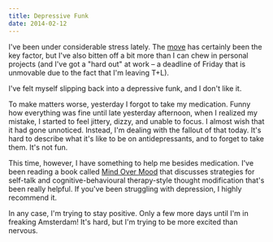 ```yaml
---
title: Depressive Funk
date: 2014-02-12
---
```


I've been under considerable stress lately. The [move](/blog/moving-to-amsterdam) has certainly been the key factor, but I've also bitten off a bit more than I can chew in personal projects (and I've got a "hard out" at work – a deadline of Friday that is unmovable due to the fact that I'm leaving T+L).

I've felt myself slipping back into a depressive funk, and I don't like it.

To make matters worse, yesterday I forgot to take my medication. Funny how everything was fine until late yesterday afternoon, when I realized my mistake, I started to feel jittery, dizzy, and unable to focus. I almost wish that it had gone unnoticed. Instead, I'm dealing with the fallout of that today. It's hard to describe what it's like to be on antidepressants, and to forget to take them. It's not fun.

This time, however, I have something to help me besides medication. I've been reading a book called [Mind Over Mood](http://www.amazon.com/gp/product/0898621283/ref=as_li_ss_tl?ie=UTF8&camp=1789&creative=390957&creativeASIN=0898621283&linkCode=as2&tag=ashfur-20) that discusses strategies for self-talk and cognitive-behavioural therapy-style thought modification that's been really helpful. If you've been struggling with depression, I highly recommend it.

In any case, I'm trying to stay positive. Only a few more days until I'm in freaking Amsterdam! It's hard, but I'm trying to be more excited than nervous.

